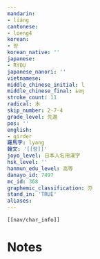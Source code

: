 ```yaml
---
mandarin:
- liáng
cantonese:
- loeng4
korean:
- 량
korean_native: ''
japanese:
- RYOU
japanese_nanori: ''
vietnamese:
middle_chinese_initial: l
middle_chinese_final: ɨɐŋ
stroke_count: 11
radical: 木
skip_number: 2-7-4
grade_level: 先進
pos: ''
english:
- girder
羅馬字: lyang
韓文: '[[량]]'
joyo_level: 日本人名用漢字
hsk_level: ''
hanmun_edu_level: 高等
danayo_id: 7497
mc_id: 368
graphemic_classification: 刅
stand_in: 'TRUE'
aliases:
---
```

```meta-bind-embed
[[nav/char_info]]
```

# Notes

